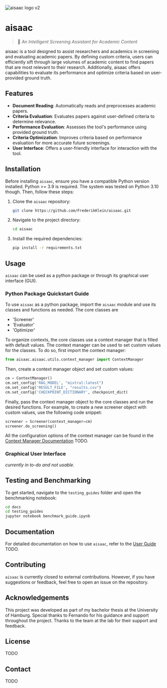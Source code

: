 ![aisaac logo v2](https://github.com/FrederikKlein/aisaac/assets/94715827/90a82ee5-9b58-4839-ac48-01d82123eab9)



# aisaac
> **🔮** *An Intelligent Screening Assistant for Academic Content*

aisaac is a tool designed to assist researchers and academics in screening and evaluating academic papers. By defining custom criteria, users can efficiently sift through large volumes of academic content to find papers that are most relevant to their research. Additionally, aisaac offers capabilities to evaluate its performance and optimize criteria based on user-provided ground truth.

## Features
- **Document Reading**: Automatically reads and preprocesses academic papers.
- **Criteria Evaluation**: Evaluates papers against user-defined criteria to determine relevance.
- **Performance Evaluation**: Assesses the tool's performance using provided ground truth.
- **Criteria Optimization**: Improves criteria based on performance evaluation for more accurate future screenings.
- **User Interface**: Offers a user-friendly interface for interaction with the tool.

## Installation

Before installing `aisaac`, ensure you have a compatible Python version installed. Python >= 3.9 is required. The system was tested on Python 3.10 though.
Then, follow these steps:

1. Clone the `aisaac` repository:
   ```bash
   git clone https://github.com/FrederikKlein/aisaac.git
    ```
2. Navigate to the project directory:
    ```bash
    cd aisaac
    ```
3. Install the required dependencies:
   ```bash
   pip install -r requirements.txt
   ```

## Usage
`aisaac` can be used as a python package or through its graphical user interface (GUI).

### Python Package Quickstart Guide
To use `aisaac` as a python package, import the `aisaac` module and use its classes and functions as needed. 
The core classes are
- 'Screener'
- 'Evaluator'
- 'Optimizer'

To organize contexts, the core classes use a context manager that is filled with default values. The context manager can be used to set custom values for the classes.
To do so, first import the context manager:
```python
from aisaac.aisaac.utils.context_manager import ContextManager
```
Then, create a context manager object and set custom values:
```python
cm = ContextManager()
cm.set_config('RAG_MODEL', "mixtral:latest")
cm.set_config('RESULT_FILE', "results.csv")
cm.set_config('CHECKPOINT_DICTIONARY', checkpoint_dict)
```
Finally, pass the context manager object to the core classes and run the desired functions. For example, to create a new screener object with custom values, use the following code snippet:
```python
screener = Screener(context_manager=cm)
screener.do_screening()
```
All the configuration options of the context manager can be found in the [Context Manager Documentation](docs/context_manager.md) TODO.



### Graphical User Interface
_currently in to-do and not usable._
<!---
To use `aisaac` via the graphical user interface, run the following command:
   ```bash
   streamlit run uisaac.py
   ```
--->

## Testing and Benchmarking
To get started, navigate to the `testing_guides` folder and open the benchmarking notebook:
```bash
cd docs
cd testing_guides
jupyter notebook benchmark_guide.ipynb
```

## Documentation
For detailed documentation on how to use `aisaac`, refer to the [User Guide](docs/user_guide.md) TODO.

## Contributing
`aisaac` is currently closed to external contributions. However, if you have suggestions or feedback, feel free to open an issue on the repository.

## Acknowledgements
This project was developed as part of my bachelor thesis at the University of Hamburg.
Special thanks to Fernando for his guidance and support throughout the project.
Thanks to the team at the lab for their support and feedback.

## License
TODO

## Contact
TODO
